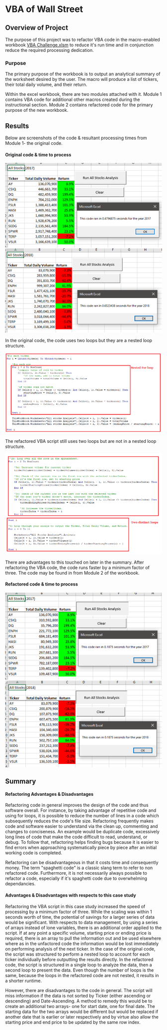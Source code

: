 # VBA of Wall Street

## Overview of Project

The purpose of this project was to refactor VBA code in the macro-enabled workbook [VBA Challenge.xlsm](</VBA Challenge.xlsm>) to reduce it's run time and in conjunction reduce the required processing dedication.

### Purpose

The primary purpose of the workbook is to output an analytical summary of the worksheet desired by the user. The macro will produce a list of tickers, their total daily volume, and their return.

Within the excel workbook, there are two modules attached with it. Module 1 contains VBA code for additional other macros created during the instructional section. Module 2 contains refactored code for the primary purpose of the new workbook.

## Results

Below are screenshots of the code & resultant processing times from Module 1- the original code.

#### Original code & time to process

![VBA_Challenge_2017Original.png](/resources/VBA_Challenge_2017Original.png)
![VBA_Challenge_2018Original.png](/resources/VBA_Challenge_2018Original.png)

In the original code, the code uses two loops but they are a nested loop structure.

![NestedForLoop.png](/resources/NestedForLoop.png)

The refactored VBA script still uses two loops but are not in a nested loop structure.

![TwoForLoop.png](/resources/TwoForLoop.png)

There are advantages to this touched on later in the summary. After refactoring the VBA code, the code runs faster by a minimum factor of three. The code may be found in from Module 2 of the workbook.

#### Refactored code & time to process

![VBA_Challenge_2017.png](/resources/VBA_Challenge_2017.png)
![VBA_Challenge_2017.png](/resources/VBA_Challenge_2018.png)

## Summary

#### Refactoring Advantages & Disadvantages

Refactoring code in general improves the design of the code and thus software overall. For instance, by taking advantage of repetitive code and using for loops, it is possible to reduce the number of lines in a code which subsequently reduces the code's file size. Refactoring frequently makes code and software easier to understand via the clean up, commenting and changes to conciseness. An example would be duplicate code, excessively long lines of code that make the code difficult to read, understand, or debug. To follow that, refactoring helps finding bugs because it is easier to find errors when approaching systematically piece by piece after an initial working code is completed.

Refactoring can be disadvantageous in that it costs time and consequently money. The term "spaghetti code" is a classic slang term to refer to non refactored code. Furthermore, it is not necessarily always possible to refactor a code, especially if it's spaghetti code due to overwhelming dependancies. 

#### Advantages & Disadvantages with respects to this case study

Refactoring the VBA script in this case study increased the speed of processing by a minimum factor of three. While the scaling was within 1 seconds worth of time, the potential of savings for a larger series of data would be significant. With respects to data management, by using a series of arrays instead of lone variables, there is an additional order applied to the script. If at any point a specific volume, starting price or ending price is required, there is an array to pull the information out and be used elsewhere where as in the unfactored code the information would be lost immediately on performing analysis of the next ticker. In the case of the original code, the script was structured to perform a nested loop to account for each ticker individually before outputting the results directly. In the refactored code, the script is structured in a single loop to analyze the data, then a second loop to present the data.  Even though the number of loops is the same, because the loops in the refactored code are not nested, it results in a shorter runtime. 

However, there are disadvantages to the code in general. The script will miss information if the data is not sorted by Ticker (either ascending or descending) and Date-Ascending. A method to remedy this would be to create an additional two arrays- one for start date, one for final date. The starting data for the two arrays would be different but would be replaced if another date that is earlier or later respectively and by virtue also allow the starting price and end price to be updated by the same row index.
